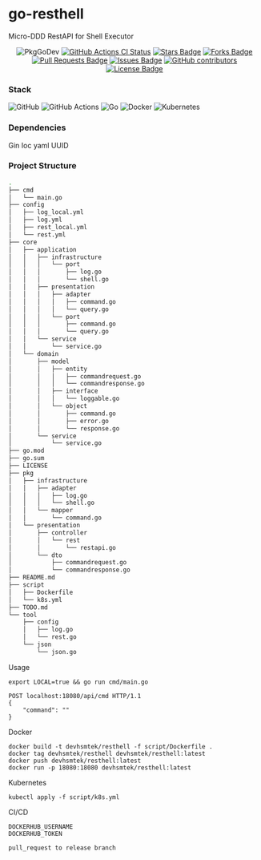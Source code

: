 # go-resthell
Micro-DDD RestAPI for Shell Executor
<p align="center"
<a href="https://kaos.sh/g/go-badge"><img src="https://gh.kaos.st/godoc.svg" alt="PkgGoDev" /></a>
<a href="https://kaos.sh/w/go-badge/ci"><img src="https://kaos.sh/w/go-badge/ci.svg" alt="GitHub Actions CI Status" /></a>
<a href="https://github.com/husamettinarabaci/go-resthell/stargazers"><img src="https://img.shields.io/github/stars/husamettinarabaci/go-resthell" alt="Stars Badge"/></a>
<a href="https://github.com/husamettinarabaci/go-resthell/network/members"><img src="https://img.shields.io/github/forks/husamettinarabaci/go-resthell" alt="Forks Badge"/></a>
<a href="https://github.com/husamettinarabaci/go-resthell/pulls"><img src="https://img.shields.io/github/issues-pr/husamettinarabaci/go-resthell" alt="Pull Requests Badge"/></a>
<a href="https://github.com/husamettinarabaci/go-resthell/issues"><img src="https://img.shields.io/github/issues/husamettinarabaci/go-resthell" alt="Issues Badge"/></a>
<a href="https://github.com/husamettinarabaci/go-resthell/graphs/contributors"><img alt="GitHub contributors" src="https://img.shields.io/github/contributors/husamettinarabaci/go-resthell?color=2b9348"></a>
<a href="https://github.com/husamettinarabaci/go-resthell/blob/master/LICENSE"><img src="https://img.shields.io/github/license/husamettinarabaci/go-resthell?color=2b9348" alt="License Badge"/></a>
</p>

### Stack
![GitHub](https://img.shields.io/badge/github-%23121011.svg?style=for-the-badge&logo=github&logoColor=white)
![GitHub Actions](https://img.shields.io/badge/github%20actions-%232671E5.svg?style=for-the-badge&logo=githubactions&logoColor=white)
![Go](https://img.shields.io/badge/go-%2300ADD8.svg?style=for-the-badge&logo=go&logoColor=white)
![Docker](https://img.shields.io/badge/docker-%230db7ed.svg?style=for-the-badge&logo=docker&logoColor=white)
![Kubernetes](https://img.shields.io/badge/kubernetes-%23326ce5.svg?style=for-the-badge&logo=kubernetes&logoColor=white)


### Dependencies
Gin
Ioc
yaml
UUID

### Project Structure
```bash
.
├── cmd
│   └── main.go
├── config
│   ├── log_local.yml
│   ├── log.yml
│   ├── rest_local.yml
│   └── rest.yml
├── core
│   ├── application
│   │   ├── infrastructure
│   │   │   └── port
│   │   │       ├── log.go
│   │   │       └── shell.go
│   │   ├── presentation
│   │   │   ├── adapter
│   │   │   │   ├── command.go
│   │   │   │   └── query.go
│   │   │   └── port
│   │   │       ├── command.go
│   │   │       └── query.go
│   │   └── service
│   │       └── service.go
│   └── domain
│       ├── model
│       │   ├── entity
│       │   │   ├── commandrequest.go
│       │   │   └── commandresponse.go
│       │   ├── interface
│       │   │   └── loggable.go
│       │   └── object
│       │       ├── command.go
│       │       ├── error.go
│       │       └── response.go
│       └── service
│           └── service.go
├── go.mod
├── go.sum
├── LICENSE
├── pkg
│   ├── infrastructure
│   │   ├── adapter
│   │   │   ├── log.go
│   │   │   └── shell.go
│   │   └── mapper
│   │       └── command.go
│   └── presentation
│       ├── controller
│       │   └── rest
│       │       └── restapi.go
│       └── dto
│           ├── commandrequest.go
│           └── commandresponse.go
├── README.md
├── script
│   ├── Dockerfile
│   └── k8s.yml
├── TODO.md
└── tool
    ├── config
    │   ├── log.go
    │   └── rest.go
    └── json
        └── json.go
```

Usage
```
export LOCAL=true && go run cmd/main.go

POST localhost:18080/api/cmd HTTP/1.1
{
    "command": ""
}
```

Docker
```
docker build -t devhsmtek/resthell -f script/Dockerfile .
docker tag devhsmtek/resthell devhsmtek/resthell:latest
docker push devhsmtek/resthell:latest
docker run -p 18080:18080 devhsmtek/resthell:latest
```

Kubernetes
```
kubectl apply -f script/k8s.yml
```

CI/CD
```
DOCKERHUB_USERNAME
DOCKERHUB_TOKEN

pull_request to release branch
```

